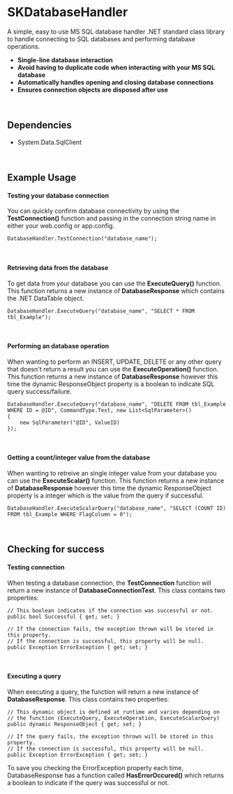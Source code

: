 # SKDatabaseHandler
A simple, easy to use MS SQL database handler .NET standard class library to handle connecting to SQL databases and performing database operations.

- **Single-line database interaction**
- **Avoid having to duplicate code when interacting with your MS SQL database**
- **Automatically handles opening and closing database connections**
- **Ensures connection objects are disposed after use**

<br/>

## Dependencies ##
- System.Data.SqlClient

<br/>

## Example Usage ##

#### Testing your database connection ####
You can quickly confirm database connectivity by using the **TestConnection()** function and passing in the connection string name in either your web.config or app.config. 
```
DatabaseHandler.TestConnection("database_name");
```

<br/>

#### Retrieving data from the database ####
To get data from your database you can use the **ExecuteQuery()** function. This function returns a new instance of **DatabaseResponse** which contains the .NET DataTable object.
```
DatabaseHandler.ExecuteQuery("database_name", "SELECT * FROM tbl_Example");
```

<br/>

#### Performing an database operation ####
When wanting to perform an INSERT, UPDATE, DELETE or any other query that doesn't return a result you can use the **ExecuteOperation()** function. This function returns a new instance of **DatabaseResponse** however this time the dynamic ResponseObject property is a boolean to indicate SQL query success/failure.
```
DatabaseHandler.ExecuteQuery("database_name", "DELETE FROM tbl_Example WHERE ID = @ID", CommandType.Text, new List<SqlParameter>()
{
    new SqlParameter("@ID", ValueID)
});
```

<br/>

#### Getting a count/integer value from the database ####
When wanting to retreive an single integer value from your database you can use the **ExecuteScalar()** function. This function returns a new instance of **DatabaseResponse** however this time the dynamic ResponseObject property is a integer which is the value from the query if successful.
```
DatabaseHandler.ExecuteScalarQuery("database_name", "SELECT (COUNT ID) FROM tbl_Example WHERE FlagColumn = 0");
```

<br/>

## Checking for success ##
#### Testing connection ####
When testing a database connection, the **TestConnection** function will return a new instance of **DatabaseConnectionTest**. This class contains two properties:
```
// This boolean indicates if the connection was successful or not.
public bool Successful { get; set; }

// If the connection fails, the exception thrown will be stored in this property.
// If the connection is successful, this property will be null.
public Exception ErrorException { get; set; }
```

<br/>

#### Executing a query ####
When executing a query, the function will return a new instance of **DatabaseResponse**. This class contains two properties:
```
// This dynamic object is defined at runtime and varies depending on 
// the function (ExecuteQuery, ExecuteOperation, ExecuteScalarQuery)
public dynamic ResponseObject { get; set; }

// If the query fails, the exception thrown will be stored in this property.
// If the connection is successful, this property will be null.
public Exception ErrorException { get; set; }
```
To save you checking the ErrorException property each time, DatabaseResponse has a function called **HasErrorOccured()** which returns a boolean to indicate if the query was successful or not.

<br/>


